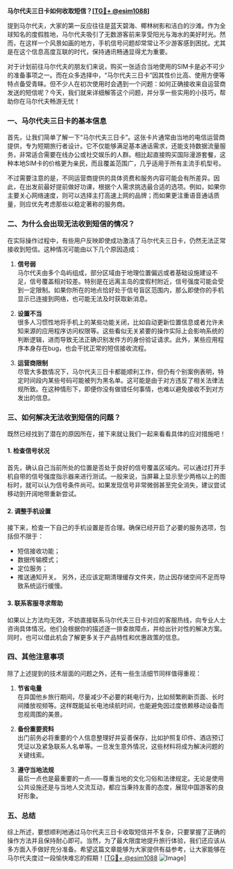 **马尔代夫三日卡如何收取短信？[[TG💪+ @esim1088](https://t.me/s/esim1088)]**

提到马尔代夫，大家的第一反应往往是蓝天碧海、椰林树影和洁白的沙滩。作为全球知名的度假胜地，马尔代夫吸引了无数游客前来享受阳光与海水的美好时光。然而，在这样一个风景如画的地方，手机信号问题却常常让不少游客感到困扰。尤其是在这个信息高度互联的时代，保持通讯畅通显得尤为重要。

对于计划前往马尔代夫的朋友们来说，购买一张适合当地使用的SIM卡是必不可少的准备事项之一。而在众多选择中，“马尔代夫三日卡”因其性价比高、使用方便等特点备受青睐。但不少人在初次使用时会遇到一个问题：如何正确接收来自运营商发送的短信呢？今天，我们就来详细解答这个问题，并分享一些实用的小技巧，帮助你在马尔代夫畅游无忧！

### 一、马尔代夫三日卡的基本信息

首先，让我们简单了解一下“马尔代夫三日卡”。这张卡片通常由当地的电信运营商提供，专为短期旅行者设计。它不仅能够满足基本通话需求，还能支持数据流量服务，非常适合需要在线办公或社交娱乐的人群。相比起直接购买国际漫游套餐，这种本地SIM卡的价格更为亲民，而且覆盖范围广，几乎适用于所有主流手机型号。

不过需要注意的是，不同运营商提供的具体资费和服务内容可能会有所差异。因此，在出发前最好提前做好功课，根据个人需求挑选最合适的选项。例如，如果你主要关心网络速度，则可以选择主打高速上网的品牌；而如果更注重语音通话质量，则应优先考虑那些以稳定著称的服务商。

### 二、为什么会出现无法收到短信的情况？

在实际操作过程中，有些用户反映即使成功激活了马尔代夫三日卡，仍然无法正常接收到短信。这种情况可能由以下几个原因造成：

1. **信号弱**  
   马尔代夫由多个岛屿组成，部分区域由于地理位置偏远或者基础设施建设不足，信号覆盖相对较差。特别是在远离主岛的度假村附近，信号强度可能会受到一定限制。如果你所在的地点恰好处于信号盲区范围内，那么即使你的手机显示已连接到网络，也可能无法及时获取新消息。

2. **设置不当**  
 很多人习惯性地将手机上的某些功能关闭，比如自动更新位置信息或者允许未知来源的应用程序访问权限等。这些看似无关紧要的操作实际上会影响系统的判断逻辑，进而导致无法正确识别发件方的身份验证请求。此外，某些应用程序本身存在bug，也会干扰正常的短信接收流程。

3. **运营商限制**  
 尽管大多数情况下，马尔代夫三日卡都能顺利工作，但仍有个别案例表明，特定时间段内某些号码可能被列为黑名单。这可能是由于对方违反了相关法律法规所致。在这种情形下，即便你没有做错任何事情，也难以避免接收不到对方发出的信息。

### 三、如何解决无法收到短信的问题？

既然已经找到了潜在的原因所在，接下来就让我们一起来看看具体的应对措施吧！

#### 1. 检查信号状况
首先，确认自己当前所处的位置是否处于良好的信号覆盖区域内。可以通过打开手机自带的信号强度指示器来进行测试。一般来说，当屏幕上显示至少两格以上的图标时，就可以认为信号条件尚可。如果发现信号非常微弱甚至完全消失，建议尝试移动到开阔地带重新尝试。

#### 2. 调整手机设置
接下来，检查一下自己的手机设置是否合理。确保已经开启了必要的服务选项，包括但不限于：
- 短信接收功能；
- 数据传输模式；
- 定位服务；
- 推送通知开关。
另外，还应该定期清理缓存文件夹，防止因存储空间不足而导致系统运行缓慢。

#### 3. 联系客服寻求帮助
如果以上方法均无效，不妨直接联系马尔代夫三日卡对应的客服热线，向专业人士咨询具体情况。他们会根据你的描述逐一排查故障点，并给出针对性的解决方案。同时，也可以借此机会了解更多关于产品特性和优惠政策的信息。

### 四、其他注意事项

除了上述提到的技术层面的问题之外，还有一些生活细节同样值得重视：

1. **节省电量**  
 在异国他乡旅行期间，尽量减少不必要的耗电行为，比如频繁刷新页面、长时间播放视频等。这样既能延长电池续航时间，也能避免因过度依赖移动设备而忽视周围的美景。

2. **备份重要资料**  
 出门前务必将重要的个人信息整理好并妥善保存，比如护照复印件、酒店预订凭证以及紧急联系人名单等。一旦发生意外情况，这些材料将成为解决问题的关键线索。

3. **遵守当地法规**  
 最后一点也是最重要的一点——尊重当地的文化习俗和法律规定。无论是使用公共设施还是与当地人交流互动，都应当秉持友善的态度，展现中国游客的良好形象。

### 五、总结

综上所述，要想顺利地通过马尔代夫三日卡收取短信并不复杂，只要掌握了正确的操作方法并且保持耐心即可。当然，为了最大限度地提升旅行体验，我们还应该从多方面入手做好充分准备。希望这篇文章能够为大家提供有益参考，让大家能够在马尔代夫度过一段愉快难忘的假期！[[TG💪+ @esim1088](https://t.me/s/esim1088) ![Image](https://i.postimg.cc/4NQfJmqS/Snipaste-2025-05-13-00-14-12.png)]